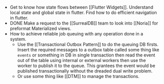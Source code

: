 - Get to know how state flows between [[Flutter Widgets]]. Understand local state and global state in flutter. Find how to do efficient navigation in flutter.
- DONE Make a request to the [[SurrealDB]] team to look into [[Noria]] for preformat Materialized views.
- How to achieve reliable job queuing with any operation done in a system.
	- Use the [[Transactional Outbox Pattern]] to do the queuing DB firsts. Insert the required messages to a outbox table called some thing like `events` or something in DB in single transaction then read the event out of the table using internal or external workers then use the worker to publish it to the queue. This grantees the event would be published transactionally without the dreaded dual write problem.
	- Or use some thing like [[DTM]] to manage the transactions.